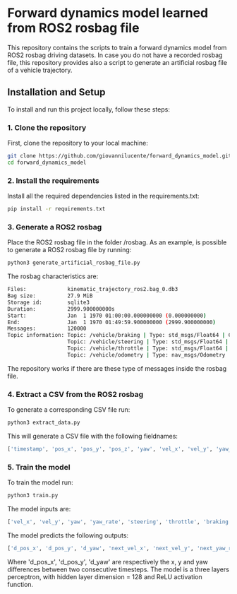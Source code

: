# Forward dynamics model learned from ROS2 rosbag file
This repository contains the scripts to train a forward dynamics model from ROS2 rosbag driving datasets.
In case you do not have a recorded rosbag file, this repository provides also a script to generate an artificial rosbag file of a vehicle trajectory.

## Installation and Setup 
To install and run this project locally, follow these steps:

### 1. Clone the repository
First, clone the repository to your local machine:
```bash
git clone https://github.com/giovannilucente/forward_dynamics_model.git
cd forward_dynamics_model
```
### 2. Install the requirements
Install all the required dependencies listed in the requirements.txt:
```bash
pip install -r requirements.txt
```

### 3. Generate a ROS2 rosbag
Place the ROS2 rosbag file in the folder /rosbag.
As an example, is possible to generate a ROS2 rosbag file by running:
```bash
python3 generate_artificial_rosbag_file.py
```
The rosbag characteristics are:
```bash
Files:             kinematic_trajectory_ros2.bag_0.db3
Bag size:          27.9 MiB
Storage id:        sqlite3
Duration:          2999.900000000s
Start:             Jan  1 1970 01:00:00.000000000 (0.000000000)
End:               Jan  1 1970 01:49:59.900000000 (2999.900000000)
Messages:          120000
Topic information: Topic: /vehicle/braking | Type: std_msgs/Float64 | Count: 30000 | Serialization Format: cdr
                   Topic: /vehicle/steering | Type: std_msgs/Float64 | Count: 30000 | Serialization Format: cdr
                   Topic: /vehicle/throttle | Type: std_msgs/Float64 | Count: 30000 | Serialization Format: cdr
                   Topic: /vehicle/odometry | Type: nav_msgs/Odometry | Count: 30000 | Serialization Format: cdr
```
The repository works if there are these type of messages inside the rosbag file.

### 4. Extract a CSV from the ROS2 rosbag 
To generate a corresponding CSV file run:
```bash
python3 extract_data.py  
```
This will generate a CSV file with the following fieldnames:
```bash
['timestamp', 'pos_x', 'pos_y', 'pos_z', 'yaw', 'vel_x', 'vel_y', 'yaw_rate', 'throttle', 'braking', 'steering']
```

### 5. Train the model
To train the model run:
```bash
python3 train.py  
```
The model inputs are: 
```bash
['vel_x', 'vel_y', 'yaw', 'yaw_rate', 'steering', 'throttle', 'braking', 'dt']
```
The model predicts the following outputs:
```bash
['d_pos_x', 'd_pos_y', 'd_yaw', 'next_vel_x', 'next_vel_y', 'next_yaw_rate']
```
Where 'd_pos_x', 'd_pos_y', 'd_yaw' are respectively the x, y and yaw differences between two consecutive timesteps.
The model is a three layers perceptron, with hidden layer dimension = 128 and ReLU activation function.
